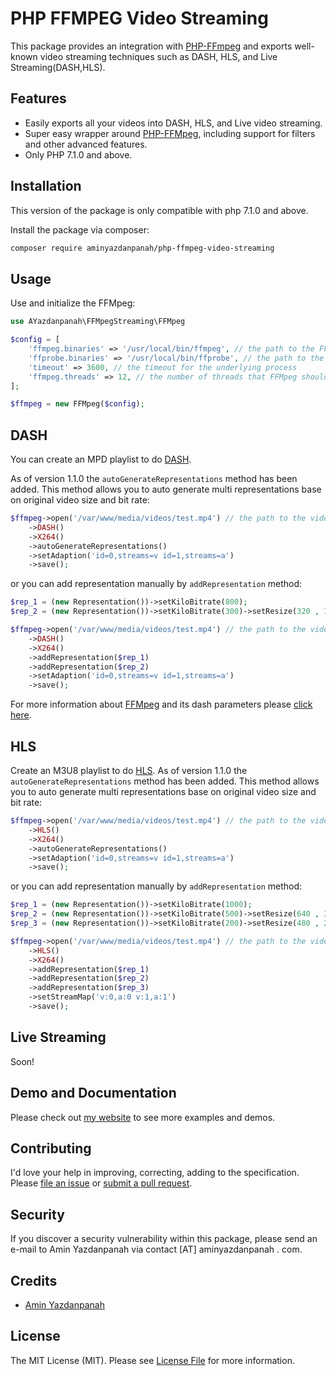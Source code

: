 # PHP FFMPEG Video Streaming

This package provides an integration with [PHP-FFmpeg](https://github.com/PHP-FFMpeg/PHP-FFMpeg) and exports well-known video streaming techniques such as DASH, HLS, and Live Streaming(DASH,HLS).

## Features
* Easily exports all your videos into DASH, HLS, and Live video streaming.
* Super easy wrapper around [PHP-FFMpeg](https://github.com/PHP-FFMpeg/PHP-FFMpeg), including support for filters and other advanced features.
* Only PHP 7.1.0 and above.

## Installation

This version of the package is only compatible with php 7.1.0 and above.

Install the package via composer:

``` bash
composer require aminyazdanpanah/php-ffmpeg-video-streaming
```


## Usage

Use and initialize the FFMpeg:

``` php
use AYazdanpanah\FFMpegStreaming\FFMpeg
```

``` php
$config = [
    'ffmpeg.binaries' => '/usr/local/bin/ffmpeg', // the path to the FFMpeg binary
    'ffprobe.binaries' => '/usr/local/bin/ffprobe', // the path to the FFProbe binary
    'timeout' => 3600, // the timeout for the underlying process
    'ffmpeg.threads' => 12, // the number of threads that FFMpeg should use
];

$ffmpeg = new FFMpeg($config);
```

## DASH
You can create an MPD playlist to do [DASH](https://en.wikipedia.org/wiki/Dynamic_Adaptive_Streaming_over_HTTP).

As of version 1.1.0 the ```autoGenerateRepresentations``` method has been added. This method allows you to auto generate multi representations base on original video size and bit rate:

``` php
$ffmpeg->open('/var/www/media/videos/test.mp4') // the path to the video
    ->DASH()
    ->X264()
    ->autoGenerateRepresentations()
    ->setAdaption('id=0,streams=v id=1,streams=a')
    ->save();
```

or you can add representation manually by  ```addRepresentation``` method:

``` php
$rep_1 = (new Representation())->setKiloBitrate(800);
$rep_2 = (new Representation())->setKiloBitrate(300)->setResize(320 , 170);

$ffmpeg->open('/var/www/media/videos/test.mp4') // the path to the video
    ->DASH()
    ->X264()
    ->addRepresentation($rep_1)
    ->addRepresentation($rep_2)
    ->setAdaption('id=0,streams=v id=1,streams=a')
    ->save();

```

For more information about [FFMpeg](https://ffmpeg.org/) and its dash parameters please [click here](https://ffmpeg.org/ffmpeg-formats.html#dash-2).
## HLS

Create an M3U8 playlist to do [HLS](https://en.wikipedia.org/wiki/HTTP_Live_Streaming).
As of version 1.1.0 the ```autoGenerateRepresentations``` method has been added. This method allows you to auto generate multi representations base on original video size and bit rate:

``` php
$ffmpeg->open('/var/www/media/videos/test.mp4') // the path to the video
    ->HLS()
    ->X264()
    ->autoGenerateRepresentations()
    ->setAdaption('id=0,streams=v id=1,streams=a')
    ->save();
```

or you can add representation manually by  ```addRepresentation``` method:

``` php
$rep_1 = (new Representation())->setKiloBitrate(1000);
$rep_2 = (new Representation())->setKiloBitrate(500)->setResize(640 , 360);
$rep_3 = (new Representation())->setKiloBitrate(200)->setResize(480 , 240);

$ffmpeg->open('/var/www/media/videos/test.mp4') // the path to the video
    ->HLS()
    ->X264()
    ->addRepresentation($rep_1)
    ->addRepresentation($rep_2)
    ->addRepresentation($rep_3)
    ->setStreamMap('v:0,a:0 v:1,a:1')
    ->save();
```

## Live Streaming

Soon!

## Demo and Documentation

Please check out [my website](http://video.aminyazdanpanah.com/?tk=github) to see more examples and demos.

## Contributing

I'd love your help in improving, correcting, adding to the specification.
Please [file an issue](https://github.com/aminyazdanpanah/PHP-FFmpeg-video-streaming/issues)
or [submit a pull request](https://github.com/aminyazdanpanah/PHP-FFmpeg-video-streaming/pulls).

## Security

If you discover a security vulnerability within this package, please send an e-mail to Amin Yazdanpanah via contact [AT] aminyazdanpanah . com.
## Credits

- [Amin Yazdanpanah](http://www.aminyazdanpanah.com/?u=github.com/aminyazdanpanah/PHP-FFmpeg-video-streaming)

## License

The MIT License (MIT). Please see [License File](https://github.com/aminyazdanpanah/PHP-FFmpeg-video-streaming/blob/master/LICENSE) for more information.